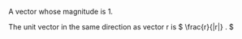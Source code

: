 A vector whose magnitude is 1.

The unit vector in the same direction as vector r is $ \frac{r}{|r|} . $
